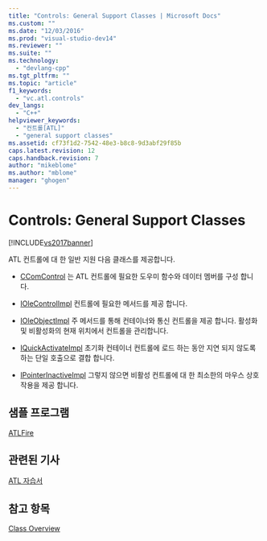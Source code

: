 ```yaml
---
title: "Controls: General Support Classes | Microsoft Docs"
ms.custom: ""
ms.date: "12/03/2016"
ms.prod: "visual-studio-dev14"
ms.reviewer: ""
ms.suite: ""
ms.technology: 
  - "devlang-cpp"
ms.tgt_pltfrm: ""
ms.topic: "article"
f1_keywords: 
  - "vc.atl.controls"
dev_langs: 
  - "C++"
helpviewer_keywords: 
  - "컨트롤[ATL]"
  - "general support classes"
ms.assetid: cf73f1d2-7542-48e3-b8c8-9d3abf29f85b
caps.latest.revision: 12
caps.handback.revision: 7
author: "mikeblome"
ms.author: "mblome"
manager: "ghogen"
---
```

# Controls: General Support Classes
[!INCLUDE[vs2017banner](../assembler/inline/includes/vs2017banner.md)]

ATL 컨트롤에 대 한 일반 지원 다음 클래스를 제공합니다.  
  
-   [CComControl](../atl/reference/ccomcontrol-class.md) 는 ATL 컨트롤에 필요한 도우미 함수와 데이터 멤버를 구성 합니다.  
  
-   [IOleControlImpl](../atl/reference/iolecontrolimpl-class.md) 컨트롤에 필요한 메서드를 제공 합니다.  
  
-   [IOleObjectImpl](../atl/reference/ioleobjectimpl-class.md) 주 메서드를 통해 컨테이너와 통신 컨트롤을 제공 합니다.  활성화 및 비활성화의 현재 위치에서 컨트롤을 관리합니다.  
  
-   [IQuickActivateImpl](../atl/reference/iquickactivateimpl-class.md) 초기화 컨테이너 컨트롤에 로드 하는 동안 지연 되지 않도록 하는 단일 호출으로 결합 합니다.  
  
-   [IPointerInactiveImpl](../atl/reference/ipointerinactiveimpl-class.md) 그렇지 않으면 비활성 컨트롤에 대 한 최소한의 마우스 상호 작용을 제공 합니다.  
  
## 샘플 프로그램  
 [ATLFire](../top/visual-cpp-samples.md)  
  
## 관련된 기사  
 [ATL 자습서](../atl/active-template-library-atl-tutorial.md)  
  
## 참고 항목  
 [Class Overview](../atl/atl-class-overview.md)